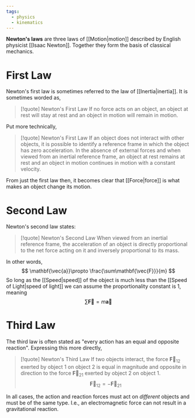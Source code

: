 ```yaml
---
tags:
  - physics
  - kinematics
---
```

**Newton's laws** are three laws of [[Motion|motion]] described by English physicist [[Isaac Newton]]. Together they form the basis of classical mechanics.

# First Law

Newton's first law is sometimes referred to the law of [[Inertia|inertia]]. It is sometimes worded as,

>[!quote] Newton's First Law
>If no force acts on an object, an object at rest will stay at rest and an object in motion will remain in motion.

Put more technically,

>[!quote] Newton's First Law
>If an object does not interact with other objects, it is possible to identify a reference frame in which the object has zero acceleration. In the absence of external forces and when viewed from an inertial reference frame, an object at rest remains at rest and an object in motion continues in motion with a constant velocity.

From just the first law then, it becomes clear that [[Force|force]] is what makes an object change its motion.

# Second Law

Newton's second law states:

>[!quote] Newton's Second Law
>When viewed from an inertial reference frame, the acceleration of an object is directly proportional to the net force acting on it and inversely proportional to its mass.

In other words,
$$
\mathbf{\vec{a}}\propto \frac{\sum\mathbf{\vec{F}}}{m}
$$
So long as the [[Speed|speed]] of the object is much less than the [[Speed of Light|speed of light]] we can assume the proportionality constant is 1, meaning
$$
\sum \mathbf{\vec{F}}=m\mathbf{\vec{a}}
$$
# Third Law

The third law is often stated as "every action has an equal and opposite reaction". Expressing this more directly,

>[!quote] Newton's Third Law
>If two objects interact, the force $\mathbf{\vec{F}}_{12}$ exerted by object $1$ on object $2$ is equal in magnitude and opposite in direction to the force $\mathbf{\vec{F}}_{21}$ exerted by object $2$ on object $1$.
>$$
>\mathbf{\vec{F}}_{12}=-\mathbf{\vec{F}}_{21}
>$$

In all cases, the action and reaction forces must act on *different* objects and must be of the same type. I.e., an electromagnetic force can not result in a gravitational reaction.